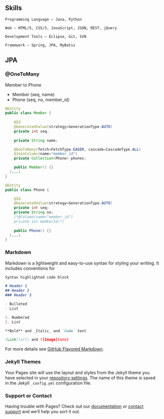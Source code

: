 ## Skills

```
Programming Language — Java, Python

Web — HTML/5, CSS/3, JavaScript, JSON, REST, jQuery

Development Tools — Eclipse, Git, SVN

Framework — Spring, JPA, MyBatis
```

## JPA

### @OneToMany

Member to Phone

* Member (seq, name)
* Phone (seq, no, member_id)

```java
@Entity
public class Member {
	
	@Id
	@GeneratedValue(strategy=GenerationType.AUTO)
	private int seq;
	
	private String name;

	@OneToMany(fetch=FetchType.EAGER, cascade=CascadeType.ALL)
	@JoinColumn(name="member_id")
	private Collection<Phone> phones;

	public Member() {}
  (...)
}

@Entity
public class Phone {

	@Id
	@GeneratedValue(strategy=GenerationType.AUTO)
	private int seq;
	private String no;
	/*@Column(name="member_id")
	private int memberId;*/
	
	public Phone() {}
  (...)
}
```

### Markdown

Markdown is a lightweight and easy-to-use syntax for styling your writing. It includes conventions for

```markdown
Syntax highlighted code block

# Header 1
## Header 2
### Header 3

- Bulleted
- List

1. Numbered
2. List

**Bold** and _Italic_ and `Code` text

[Link](url) and ![Image](src)
```

For more details see [GitHub Flavored Markdown](https://guides.github.com/features/mastering-markdown/).

### Jekyll Themes

Your Pages site will use the layout and styles from the Jekyll theme you have selected in your [repository settings](https://github.com/leoinsight/leoinsight.github.io/settings). The name of this theme is saved in the Jekyll `_config.yml` configuration file.

### Support or Contact

Having trouble with Pages? Check out our [documentation](https://help.github.com/categories/github-pages-basics/) or [contact support](https://github.com/contact) and we’ll help you sort it out.
